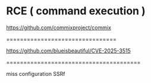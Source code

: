# RCE ( command execution )


https://github.com/commixproject/commix


================================

https://github.com/blueisbeautiful/CVE-2025-3515

=======================================

miss configuration
SSRf
